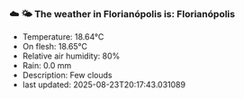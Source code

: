 ### ☁️ 🌤️  The weather in Florianópolis is: Florianópolis

- Temperature: 18.64°C
- On flesh: 18.65°C
- Relative air humidity: 80%
- Rain: 0.0 mm
- Description: Few clouds
- last updated: 2025-08-23T20:17:43.031089
